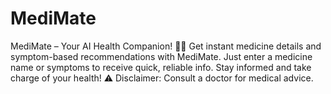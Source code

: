 # MediMate
MediMate – Your AI Health Companion! 💊🤖  Get instant medicine details and symptom-based recommendations with MediMate. Just enter a medicine name or symptoms to receive quick, reliable info. Stay informed and take charge of your health!  ⚠ Disclaimer: Consult a doctor for medical advice.
